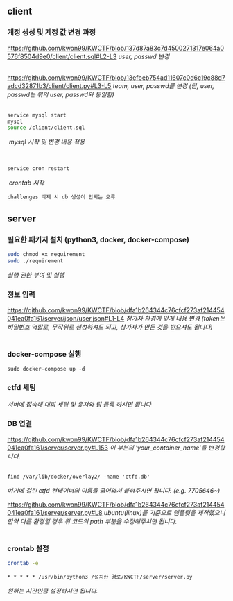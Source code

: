 ## client

### 계정 생성 및 계정 값 변경 과정

https://github.com/kwon99/KWCTF/blob/137d87a83c7d4500271317e064a0576f8504d9e0/client/client.sql#L2-L3
_user, passwd 변경_
<br /><br />

https://github.com/kwon99/KWCTF/blob/13efbeb754ad11607c0d6c19c88d7adcd32871b3/client/client.py#L3-L5
_team, user, passwd를 변경 (단, user, passwd는 위의 user, passwd와 동일함)_
<br /><br />

```bash
service mysql start
mysql
source /client/client.sql
```

&nbsp;_mysql 시작 및 변경 내용 적용_

<br />

```bash
service cron restart
```

&nbsp;_crontab 시작_

```
challenges 삭제 시 db 생성이 안되는 오류
```

## server

### 필요한 패키지 설치 (python3, docker, docker-compose)

```bash
sudo chmod +x requirement
sudo ./requirement
```

_실행 권한 부여 및 실행_

### 정보 입력

https://github.com/kwon99/KWCTF/blob/dfa1b264344c76cfcf273af214454041ea0fa161/server/json/user.json#L1-L4
_참가자 환경에 맞게 내용 변경 (token은 비밀번호 역할로, 무작위로 생성하셔도 되고, 참가자가 만든 것을 받으셔도 됩니다)_
<br /><br />

### docker-compose 실행

```
sudo docker-compose up -d
```

### ctfd 세팅

_서버에 접속해 대회 세팅 및 유저와 팀 등록 하시면 됩니다_

### DB 연결

https://github.com/kwon99/KWCTF/blob/dfa1b264344c76cfcf273af214454041ea0fa161/server/server.py#L153
_이 부분의 'your_container_name'을 변경합니다._
<br /><br />

```
find /var/lib/docker/overlay2/ -name 'ctfd.db'
```

_여기에 걸린 ctfd 컨테이너의 이름을 긁어와서 붙혀주시면 됩니다. (e.g. 7705646~)_

https://github.com/kwon99/KWCTF/blob/dfa1b264344c76cfcf273af214454041ea0fa161/server/server.py#L8
_ubuntu(linux)를 기준으로 템플릿을 제작했으니 만약 다른 환경일 경우 위 코드의 path 부분을 수정해주시면 됩니다._
<br /><br />

### crontab 설정

```bash
crontab -e
```

```
* * * * * /usr/bin/python3 /설치한 경로/KWCTF/server/server.py
```

_원하는 시간만큼 설정하시면 됩니다._

